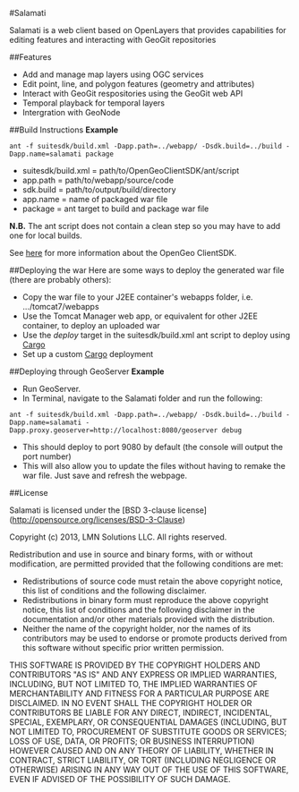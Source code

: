 #Salamati

Salamati is a web client based on OpenLayers that provides capabilities for editing features and interacting with GeoGit repositories

##Features
 * Add and manage map layers using OGC services
 * Edit point, line, and polygon features (geometry and attributes)
 * Interact with GeoGit respositories using the GeoGit web API
 * Temporal playback for temporal layers
 * Intergration with GeoNode

##Build Instructions
**Example**

```ant -f suitesdk/build.xml -Dapp.path=../webapp/ -Dsdk.build=../build -Dapp.name=salamati package```

 * suitesdk/build.xml = path/to/OpenGeoClientSDK/ant/script
 * app.path = path/to/webapp/source/code
 * sdk.build = path/to/output/build/directory
 * app.name = name of packaged war file
 * package = ant target to build and package war file

**N.B.** The ant script does not contain a clean step so you may have to add one for local builds.

See [here](http://suite.opengeo.org/opengeo-docs/usermanual/tutorials/clientsdk.html) for more information about the OpenGeo ClientSDK.

##Deploying the war
Here are some ways to deploy the generated war file (there are probably others):
 * Copy the war file to your J2EE container's webapps folder, i.e. .../tomcat7/webapps
 * Use the Tomcat Manager web app, or equivalent for other J2EE container, to deploy an uploaded war
 * Use the *deploy* target in the suitesdk/build.xml ant script to deploy using [Cargo](http://cargo.codehaus.org/)
 * Set up a custom [Cargo](http://cargo.codehaus.org/) deployment
 
##Deploying through GeoServer
 **Example**
 
 * Run GeoServer.
 * In Terminal, navigate to the Salamati folder and run the following:
 
 ```ant -f suitesdk/build.xml -Dapp.path=../webapp/ -Dsdk.build=../build -Dapp.name=salamati -Dapp.proxy.geoserver=http://localhost:8080/geoserver debug```
 
 * This should deploy to port 9080 by default (the console will output the port number)
 * This will also allow you to update the files without having to remake the war file. Just save and refresh the webpage.

##License

Salamati is licensed under the [BSD 3-clause license] (http://opensource.org/licenses/BSD-3-Clause)

Copyright (c) 2013, LMN Solutions LLC.
All rights reserved.

Redistribution and use in source and binary forms, with or without modification, are permitted provided that the following conditions are met:

 * Redistributions of source code must retain the above copyright notice, this list of conditions and the following disclaimer.
 * Redistributions in binary form must reproduce the above copyright notice, this list of conditions and the following disclaimer in the documentation and/or other materials provided with the distribution.
 * Neither the name of the copyright holder, nor the names of its contributors may be used to endorse or promote products derived from this software without specific prior written permission.

THIS SOFTWARE IS PROVIDED BY THE COPYRIGHT HOLDERS AND CONTRIBUTORS "AS IS" AND ANY EXPRESS OR IMPLIED WARRANTIES, INCLUDING, BUT NOT LIMITED TO, THE IMPLIED WARRANTIES OF MERCHANTABILITY AND FITNESS FOR A PARTICULAR PURPOSE ARE DISCLAIMED. IN NO EVENT SHALL THE COPYRIGHT HOLDER OR CONTRIBUTORS BE LIABLE FOR ANY DIRECT, INDIRECT, INCIDENTAL, SPECIAL, EXEMPLARY, OR CONSEQUENTIAL DAMAGES (INCLUDING, BUT NOT LIMITED TO, PROCUREMENT OF SUBSTITUTE GOODS OR SERVICES; LOSS OF USE, DATA, OR PROFITS; OR BUSINESS INTERRUPTION) HOWEVER CAUSED AND ON ANY THEORY OF LIABILITY, WHETHER IN CONTRACT, STRICT LIABILITY, OR TORT (INCLUDING NEGLIGENCE OR OTHERWISE) ARISING IN ANY WAY OUT OF THE USE OF THIS SOFTWARE, EVEN IF ADVISED OF THE POSSIBILITY OF SUCH DAMAGE.
